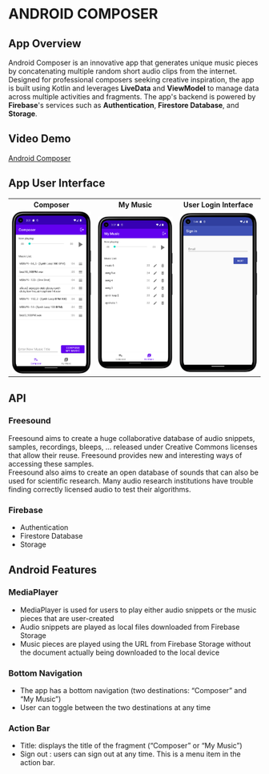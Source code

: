 # ANDROID COMPOSER

## App Overview
Android Composer is an innovative app that generates unique music pieces by concatenating multiple random short audio clips from the internet. Designed for professional composers seeking creative inspiration, the app is built using Kotlin and leverages **LiveData** and **ViewModel** to manage data across multiple activities and fragments. The app's backend is powered by **Firebase**'s services such as **Authentication**, **Firestore Database**, and **Storage**.

## Video Demo
[Android Composer](https://youtu.be/BDDbA1enK_c)

## App User Interface
<!-- |Composer|My Music|User Login Interface|
|----|----|----|
|![composer](Screenshot_composer.png)|![mymusic](Screenshot_mymusic.png)|![signin](Screenshot_signin.png)| -->
<table>
<th>
Composer
</th>
<th>
My Music
</th>
<th>
User Login Interface
</th>
<tr>
<td>
<img src="./Screenshot_composer.png" width=200px />
</td>
<td>
<img src="./Screenshot_mymusic.png" width=200px />
</td>
<td>
<img src="./Screenshot_signin.png" width=200px />
</td>
</tr>
</table>


## API
### Freesound
Freesound aims to create a huge collaborative database of audio snippets, samples, recordings, bleeps, ... released under Creative Commons licenses that allow their reuse. Freesound provides new and interesting ways of accessing these samples.   
Freesound also aims to create an open database of sounds that can also be used for scientific research. Many audio research institutions have trouble finding correctly licensed audio to test their algorithms. 

### Firebase 
- Authentication
- Firestore Database 
- Storage

## Android Features
### MediaPlayer
- MediaPlayer is used for users to play either audio snippets or the music pieces that are user-created 
- Audio snippets are played as local files downloaded from Firebase Storage
- Music pieces are played using the URL from Firebase Storage without the document actually being downloaded to the local device
### Bottom Navigation 
- The app has a bottom navigation (two destinations: “Composer” and “My Music”)
- User can toggle between the two destinations at any time

### Action Bar 
- Title: displays the title of the fragment (“Composer” or “My Music”)
- Sign out : users can sign out at any time. This is a menu item in the action bar.
